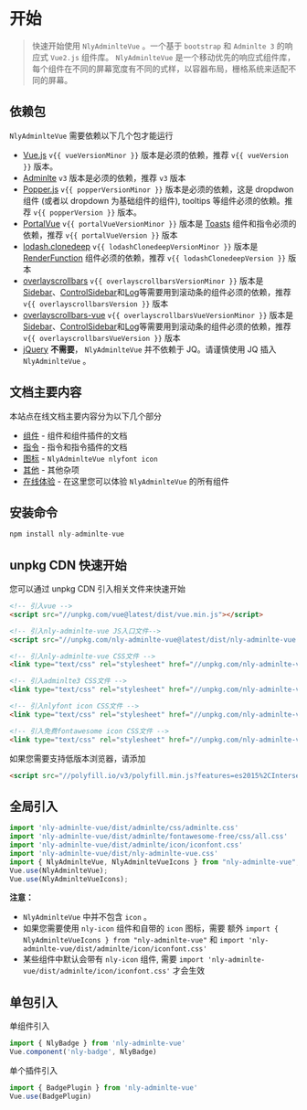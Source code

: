 # 开始

> 快速开始使用 `NlyAdminlteVue` 。一个基于 `bootstrap` 和 `Adminlte 3` 的响应式 `Vue2.js` 组件库。
> `NlyAdminlteVue` 是一个移动优先的响应式组件库，每个组件在不同的屏幕宽度有不同的式样，以容器布局，栅格系统来适配不同的屏幕。

## 依赖包

`NlyAdminlteVue` 需要依赖以下几个包才能运行

*   [Vue.js](https://vuejs.org/) `v{{ vueVersionMinor }}` 版本是必须的依赖，推荐 `v{{ vueVersion }}` 版本。
*   [Adminlte](https://adminlte.io/) `v3` 版本是必须的依赖，推荐 `v3` 版本
*   [Popper.js](https://popper.js.org/) `v{{ popperVersionMinor }}` 版本是必须的依赖，这是 dropdwon 组件 (或者以 dropdown 为基础组件的组件), tooltips 等组件必须的依赖。推荐 `v{{ popperVersion }}` 版本。
*   [PortalVue](https://portal-vue.linusb.org/) `v{{ portalVueVersionMinor }}` 版本是 [Toasts](/docs/components/toast) 组件和指令必须的依赖，推荐 `v{{ portalVueVersion }}` 版本
*   [lodash.clonedeep](https://lodash.com/) `v{{ lodashClonedeepVersionMinor }}` 版本是 [RenderFunction](/docs/components/render-function) 组件必须的依赖，推荐 `v{{ lodashClonedeepVersion }}` 版本
*   [overlayscrollbars](https://kingsora.github.io/OverlayScrollbars/) `v{{ overlayscrollbarsVersionMinor }}` 版本是 [Sidebar](/docs/components/sidebar)、[ControlSidebar](/docs/components/control-sidebar)和[Log](/docs/components/log)等需要用到滚动条的组件必须的依赖，推荐 `v{{ overlayscrollbarsVersion }}` 版本
*   [overlayscrollbars-vue](https://kingsora.github.io/OverlayScrollbars/frameworks/vue/) `v{{ overlayscrollbarsVueVersionMinor }}` 版本是 [Sidebar](/docs/components/sidebar)、[ControlSidebar](/docs/components/control-sidebar)和[Log](/docs/components/log)等需要用到滚动条的组件必须的依赖，推荐 `v{{ overlayscrollbarsVueVersion }}` 版本
*   [jQuery](https://jquery.com/) **不需要**， `NlyAdminlteVue` 并不依赖于 JQ。请谨慎使用 JQ 插入 `NlyAdminlteVue` 。

## 文档主要内容

本站点在线文档主要内容分为以下几个部分

*   [组件](/docs/components) - 组件和组件插件的文档
*   [指令](/docs/directives) - 指令和指令插件的文档
*   [图标](/docs/icons) - `NlyAdminlteVue nlyfont icon` 
*   [其他](/docs/misc) - 其他杂项
*   [在线体验](/play) - 在这里您可以体验 `NlyAdminlteVue` 的所有组件

## 安装命令

``` js
npm install nly-adminlte-vue
```

## unpkg CDN 快速开始

您可以通过 unpkg CDN 引入相关文件来快速开始

``` html
<!-- 引入vue -->
<script src="//unpkg.com/vue@latest/dist/vue.min.js"></script>

<!-- 引入nly-adminlte-vue JS入口文件-->
<script src="//unpkg.com/nly-adminlte-vue@latest/dist/nly-adminlte-vue.common.js"></script>

<!-- 引入nly-adminlte-vue CSS文件 -->
<link type="text/css" rel="stylesheet" href="//unpkg.com/nly-adminlte-vue@latest/dist/nly-adminlte-vue.css" />

<!-- 引入adminlte3 CSS文件 -->
<link type="text/css" rel="stylesheet" href="//unpkg.com/nly-adminlte-vue@latest/dist/adminlte/css/adminlte.css" />

<!-- 引入nlyfont icon CSS文件 -->
<link type="text/css" rel="stylesheet" href="//unpkg.com/nly-adminlte-vue@latest/dist/adminlte/icon/iconfont.css" />

<!-- 引入免费fontawesome icon CSS文件 -->
<link type="text/css" rel="stylesheet" href="//unpkg.com/nly-adminlte-vue@latest/dist/adminlte/fontawesome-free/css/all.css" />
```

如果您需要支持低版本浏览器，请添加

``` html
<script src="//polyfill.io/v3/polyfill.min.js?features=es2015%2CIntersectionObserver" crossorigin="anonymous"></script>
```

## 全局引入

``` js
import 'nly-adminlte-vue/dist/adminlte/css/adminlte.css'
import 'nly-adminlte-vue/dist/adminlte/fontawesome-free/css/all.css'
import 'nly-adminlte-vue/dist/adminlte/icon/iconfont.css'
import 'nly-adminlte-vue/dist/nly-adminlte-vue.css'
import { NlyAdminlteVue, NlyAdminlteVueIcons } from "nly-adminlte-vue";
Vue.use(NlyAdminlteVue);
Vue.use(NlyAdminlteVueIcons);
```

**注意：**

* `NlyAdminlteVue` 中并不包含 `icon` 。
* 如果您需要使用 `nly-icon` 组件和自带的 `icon` 图标，需要 额外 `import { NlyAdminlteVueIcons } from "nly-adminlte-vue"` 和 `import 'nly-adminlte-vue/dist/adminlte/icon/iconfont.css'` 
* 某些组件中默认会带有 `nly-icon` 组件, 需要 `import 'nly-adminlte-vue/dist/adminlte/icon/iconfont.css'` 才会生效

## 单包引入

单组件引入

``` js
import { NlyBadge } from 'nly-adminlte-vue'
Vue.component('nly-badge', NlyBadge)
```

单个插件引入

``` js
import { BadgePlugin } from 'nly-adminlte-vue'
Vue.use(BadgePlugin)
```
